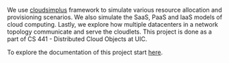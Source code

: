 
We use [cloudsimplus](https://github.com/manoelcampos/cloudsimplus) framework to simulate various resource allocation and provisioning scenarios. We also simulate the SaaS, PaaS and IaaS models of cloud computing.
Lastly, we explore how multiple datacenters in a network topology communicate and serve the cloudlets. This project is done as a part of CS 441 - Distributed Cloud Objects at UIC.

To explore the documentation of this project start [here](/doc/README.md). 
